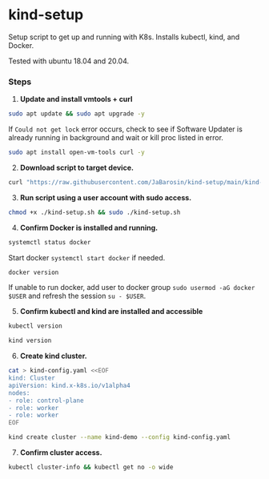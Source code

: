 # kind-setup

Setup script to get up and running with K8s. Installs kubectl, kind, and Docker.

Tested with ubuntu 18.04 and 20.04.

### Steps

1. **Update and install vmtools + curl**
```sh
sudo apt update && sudo apt upgrade -y
```
If `Could not get lock` error occurs, check to see if Software Updater is already running in background and wait or kill proc listed in error.
```sh
sudo apt install open-vm-tools curl -y
```

2. **Download script to target device.**
```bash
curl "https://raw.githubusercontent.com/JaBarosin/kind-setup/main/kind-setup.sh" -o "kind-setup.sh"
```

3. **Run script using a user account with sudo access.**
```sh
chmod +x ./kind-setup.sh && sudo ./kind-setup.sh
```

4. **Confirm Docker is installed and running.**
```sh
systemctl status docker
```
Start docker `systemctl start docker` if needed.
```sh
docker version
```
If unable to run docker, add user to docker group `sudo usermod -aG docker $USER` and refresh the session `su - $USER`.

5. **Confirm kubectl and kind are installed and accessible**
```sh
kubectl version
```
```sh
kind version
```

6. **Create kind cluster.**
```sh
cat > kind-config.yaml <<EOF
kind: Cluster
apiVersion: kind.x-k8s.io/v1alpha4
nodes:
- role: control-plane
- role: worker
- role: worker
EOF
```

```sh
kind create cluster --name kind-demo --config kind-config.yaml
```

7. **Confirm cluster access.**
```sh
kubectl cluster-info && kubectl get no -o wide
```
